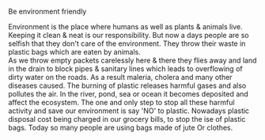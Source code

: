 Be environment friendly

Environment is the place where humans as well as plants & animals live. Keeping it clean & neat is our responsibility. But now a days people are so selfish that they don't care of the environment. 
    They throw their waste in plastic bags which are eaten by animals.   
              As we throw empty packets carelessly here & there they flies away and land in the drain to block pipes & sanitary lines which leads to overflowing of dirty water on the roads. As a result maleria, cholera and many other diseases caused. 
       The burning of plastic releases harmful gases and also pollutes the air. 
     In the river, pond, sea or ocean it becomes deposited and affect the ecosystem. 
       The one and only step to stop all these harmful activity and save our environment is say 'NO' to plastic. Nowadays plastic disposal cost being charged in our grocery bills, to stop the ise of plastic bags. Today so many people are using bags made of jute Or clothes. 